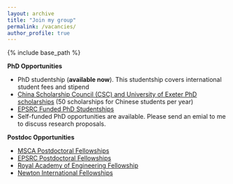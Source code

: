 ```yaml
---
layout: archive
title: "Join my group"
permalink: /vacancies/
author_profile: true
---
```

{% include base_path %}

**PhD Opportunities**

- PhD studentship (**available now**). This studentship covers international student fees and stipend
- [China Scholarship Council (CSC) and University of Exeter PhD scholarships](https://www.exeter.ac.uk/study/pg-research/csc-scholarships/) (50 scholarships for Chinese students per year)
- [EPSRC Funded PhD Studentships](https://www.exeter.ac.uk/study/pg-research/funding/phdfunding/epsrc-dtp-studentships/)
- Self-funded PhD opportunities are available. Please send an emial to me to discuss research proposals.

**Postdoc Opportunities**

- [MSCA Postdoctoral Fellowships](https://marie-sklodowska-curie-actions.ec.europa.eu/calls/msca-postdoctoral-fellowships-2024)
- [EPSRC Postdoctoral Fellowships](https://www.ukri.org/opportunity/epsrc-post-doctoral-fellowships-dec-2023-responsive-mode/)
- [Royal Academy of Engineering Fellowship](https://raeng.org.uk/research-fellowships)
- [Newton International Fellowships](https://royalsociety.org/grants/newton-international/)

